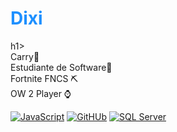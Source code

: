 <h1 style="color:DodgerBlue;">Dixi</h1>h1>
<br>
Carry🏇
<br>
Estudiante de Software🗿
<br>
Fortnite FNCS ⛏
<br>
OW 2 Player ⌚
<br>
  
[![JavaScript](https://img.shields.io/badge/JavaScript-F7DF1E?style=for-the-badge&logo=javascript&logoColor=white&labelColor=101010)]()
[![GitHUb](https://img.shields.io/badge/GitHUb-FC6D26?style=for-the-badge&logo=GitHUb&logoColor=white&labelColor=101010)]()
[![SQL Server](https://img.shields.io/badge/SQLServer-CC2927?style=for-the-badge&logo=MicrosoftSQLServer&logoColor=white&labelColor=101010)]()
